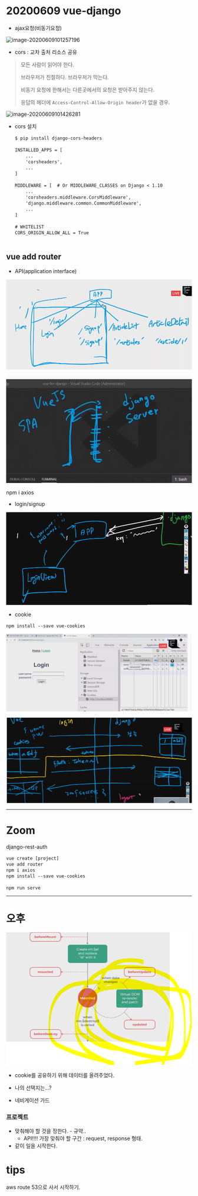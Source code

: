 # 20200609 vue-django

- ajax요청(비동기요청)

![image-20200609101257196](C:\Users\peach\AppData\Roaming\Typora\typora-user-images\image-20200609101257196.png)

- cors : 교차 출처 리소스 공유

> 모든 사람이 읽어야 한다. 
>
> 브라우저가 친절하다.  브라우저가 막는다.
>
> 비동기 요청에 한해서는 다른곳에서의 요청은 받아주지 않는다.
>
> 응답의 헤더에 `Access-Control-Allow-Origin header`가 없을 경우.

![image-20200609101426281](C:\Users\peach\AppData\Roaming\Typora\typora-user-images\image-20200609101426281.png)

- cors 설치

  ```
  $ pip install django-cors-headers
  
  INSTALLED_APPS = [
      ...
      'corsheaders',
      ...
  ]
  
  MIDDLEWARE = [  # Or MIDDLEWARE_CLASSES on Django < 1.10
      ...
      'corsheaders.middleware.CorsMiddleware',
      'django.middleware.common.CommonMiddleware',
      ...
  ]
  
  # WHITELIST
  CORS_ORIGIN_ALLOW_ALL = True
  
  
  ```

## vue add router

- API(application interface)

![image-20200609103613118](assets/image-20200609103613118.png)



![image-20200609102557120](assets/image-20200609102557120.png)

npm i axios



- login/signup



![image-20200609105407683](assets/image-20200609105407683.png)

- cookie

```
npm install --save vue-cookies
```



![image-20200609110202244](assets/image-20200609110202244.png)



![image-20200609114223231](assets/image-20200609114223231.png)

----

# Zoom

django-rest-auth





```
vue create [project]
vue add router
npm i axios
npm install --save vue-cookies

npm run serve
```

---

# 오후

![image-20200609140706281](assets/image-20200609140706281.png)

- cookie를 공유하기 위해 데이터를 올려주었다. 
- 나의 선택지는...?

- 네비게이션 가드

### 프로젝트

- 맞춰해야 할 것을 정한다. - 규약..
  - API!!!! 가장 맞춰야 할 구간 : request, response 형태.
- 같이 일을 시작한다.











# tips

aws route 53으로 사서 시작하기.

